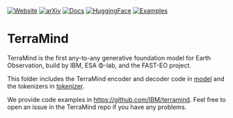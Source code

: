 [![Website](https://img.shields.io/badge/Website-TerraMind-0F62FE)](https://ibm.github.io/terramind/)
[![arXiv](https://img.shields.io/badge/arXiv-2504.11171-b31b1b?logo=arxiv)](https://arxiv.org/abs/2504.11171)
[![Docs](https://img.shields.io/badge/Docs-EE4B2B?logo=materialformkdocs&logoColor=fff)](https://ibm.github.io/terratorch/stable/guide/terramind/)
[![HuggingFace](https://img.shields.io/badge/Hugging_Face-IBM--ESA--Geospaital-FFD21E?logo=huggingface)](https://huggingface.co/ibm-esa-geospatial)
[![Examples](https://img.shields.io/badge/GitHub-Examples-0F62FE?logo=github)](https://github.com/IBM/terramind)

# TerraMind

TerraMind is the first any-to-any generative foundation model for Earth Observation, build by IBM, ESA Φ-lab, and the FAST-EO project.

This folder includes the TerraMind encoder and decoder code in [model](model) and the tokenizers in [tokenizer](tokenizer).

We provide code examples in https://github.com/IBM/terramind. Feel free to open an issue in the TerraMind repo if you have any problems. 
